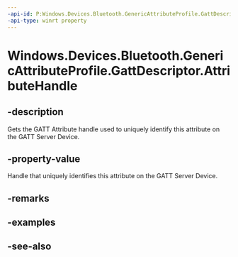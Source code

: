 ----api-id: P:Windows.Devices.Bluetooth.GenericAttributeProfile.GattDescriptor.AttributeHandle
-api-type: winrt property
---<!-- Property syntaxpublic ushort AttributeHandle { get; }--># Windows.Devices.Bluetooth.GenericAttributeProfile.GattDescriptor.AttributeHandle## -descriptionGets the GATT Attribute handle used to uniquely identify this attribute on the GATT Server Device.## -property-valueHandle that uniquely identifies this attribute on the GATT Server Device.## -remarks## -examples## -see-also